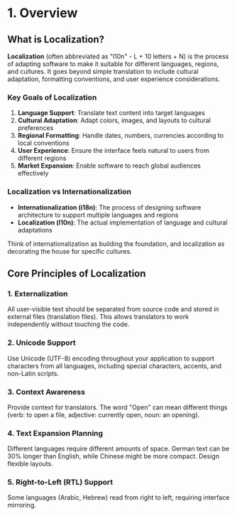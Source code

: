 # 1. Overview

## What is Localization?

**Localization** (often abbreviated as "l10n" - L + 10 letters + N) is the process of adapting software to make it suitable for different languages, regions, and cultures. It goes beyond simple translation to include cultural adaptation, formatting conventions, and user experience considerations.

### Key Goals of Localization

1. **Language Support**: Translate text content into target languages
2. **Cultural Adaptation**: Adapt colors, images, and layouts to cultural preferences
3. **Regional Formatting**: Handle dates, numbers, currencies according to local conventions
4. **User Experience**: Ensure the interface feels natural to users from different regions
5. **Market Expansion**: Enable software to reach global audiences effectively

### Localization vs Internationalization

- **Internationalization (i18n)**: The process of designing software architecture to support multiple languages and regions
- **Localization (l10n)**: The actual implementation of language and cultural adaptations

Think of internationalization as building the foundation, and localization as decorating the house for specific cultures.

## Core Principles of Localization

### 1. Externalization
All user-visible text should be separated from source code and stored in external files (translation files). This allows translators to work independently without touching the code.

### 2. Unicode Support
Use Unicode (UTF-8) encoding throughout your application to support characters from all languages, including special characters, accents, and non-Latin scripts.

### 3. Context Awareness
Provide context for translators. The word "Open" can mean different things (verb: to open a file, adjective: currently open, noun: an opening).

### 4. Text Expansion Planning
Different languages require different amounts of space. German text can be 30% longer than English, while Chinese might be more compact. Design flexible layouts.

### 5. Right-to-Left (RTL) Support
Some languages (Arabic, Hebrew) read from right to left, requiring interface mirroring.

